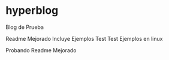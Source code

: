# hyperblog
Blog de Prueba

Readme Mejorado
Incluye Ejemplos
Test Test
Ejemplos en linux

Probando Readme Mejorado